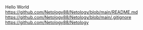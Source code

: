 Hello World
https://github.com/Netology88/Netology/blob/main/README.md
https://github.com/Netology88/Netology/blob/main/.gitignore
https://github.com/Netology88/Netology
